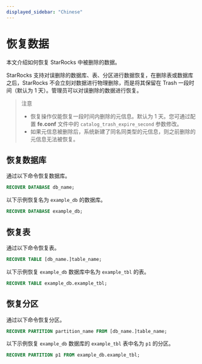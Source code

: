 ```yaml
---
displayed_sidebar: "Chinese"
---
```


# 恢复数据

本文介绍如何恢复 StarRocks 中被删除的数据。

StarRocks 支持对误删除的数据库、表、分区进行数据恢复，在删除表或数据库之后，StarRocks 不会立刻对数据进行物理删除，而是将其保留在 Trash 一段时间（默认为 1 天）。管理员可以对误删除的数据进行恢复。

> 注意
>
> * 恢复操作仅能恢复一段时间内删除的元信息。默认为 1 天。您可通过配置 **fe.conf** 文件中的 `catalog_trash_expire_second` 参数修改。
> * 如果元信息被删除后，系统新建了同名同类型的元信息，则之前删除的元信息无法被恢复。

## 恢复数据库

通过以下命令恢复数据库。

```sql
RECOVER DATABASE db_name;
```

以下示例恢复名为 `example_db` 的数据库。

```sql
RECOVER DATABASE example_db;
```

## 恢复表

通过以下命令恢复表。

```sql
RECOVER TABLE [db_name.]table_name;
```

以下示例恢复 `example_db` 数据库中名为 `example_tbl` 的表。

```sql
RECOVER TABLE example_db.example_tbl;
```

## 恢复分区

通过以下命令恢复分区。

```sql
RECOVER PARTITION partition_name FROM [db_name.]table_name;
```

以下示例恢复 `example_db` 数据库的 `example_tbl` 表中名为 `p1` 的分区。

```sql
RECOVER PARTITION p1 FROM example_db.example_tbl;
```
